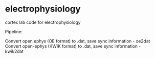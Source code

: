 # electrophysiology
cortex lab code for electrophysiology 

Pipeline: 

Convert open ephys (OE format) to .dat, save sync information - oe2dat
Convert open-ephys (KWIK format) to .dat, save sync information - kwik2dat

